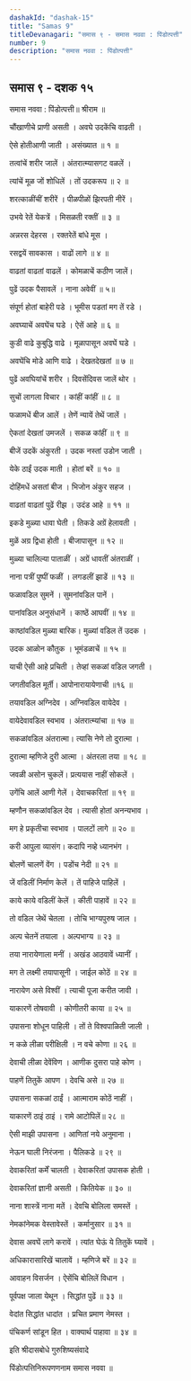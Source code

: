 ```yaml
---
dashakId: "dashak-15"
title: "Samas 9"
titleDevanagari: "समास ९ - समास नववा : पिंडोत्पत्ती"
number: 9
description: "समास नववा : पिंडोत्पत्ती"
---
```


## समास ९ - दशक १५

समास नववा : पिंडोत्पत्ती॥ श्रीराम ॥

चौंखाणीचे प्राणी असती । अवघे उदकेंचि वाढती ।

ऐसे होतीआणी जाती । असंख्यात ॥ १ ॥

तत्वांचें शरीर जालें । अंतरात्म्यासगट वळलें ।

त्यांचें मूळ जों शोधिलें । तों उदकरूप ॥ २ ॥

शरत्काळींचीं शरीरें । पीळपीळों झिरपती नीरें ।

उभये रेतें येकत्रें । मिसळती रक्तीं ॥ ३ ॥

अन्नरस देहरस । रक्तरेतें बांधे मूस ।

रसद्वयें सावकास । वाढों लागे ॥ ४ ॥

वाढतां वाढतां वाढलें । कोमळाचें कठीण जालें।

पुढें उदक पैसावलें । नाना अवेवीं ॥ ५॥

संपूर्ण होतां बाहेरी पडे । भूमीस पडतां मग तें रडे ।

अवघ्याचें अवघेंच घडे । ऐसें आहे ॥ ६ ॥

कुडी वाढे कुबुद्धि वाढे । मूळापासून अवघें घडे ।

अवघेंचि मोडे आणि वाढे । देखतदेखतां ॥ ७ ॥

पुढें अवघियांचें शरीर । दिवसेंदिवस जालें थोर ।

सुचों लागला विचार । कांहीं कांहीं ॥ ८ ॥

फळामधें बीज आलें । तेणें न्यायें तेथें जालें ।

ऐकतां देखतां उमजलें । सकळ कांहीं ॥ ९ ॥

बीजें उदकें अंकुरती । उदक नस्तां उडोन जाती ।

येके ठाईं उदक माती । होतां बरें ॥ १० ॥

दोहिंमधें असतां बीज । भिजोन अंकुर सहज ।

वाढतां वाढतां पुढें रीझ । उदंड आहे ॥ ११ ॥

इकडे मुळ्या धावा घेती । तिकडे अग्रें हेलावती ।

मुळें अग्र द्विधा होती । बीजापासून ॥ १२ ॥

मुळ्या चालिल्या पाताळीं । अग्रें धावतीं अंतराळीं ।

नाना पत्रीं पुष्पीं फळीं । लगडलीं झाडें ॥ १३ ॥

फळावडिल सुमनें । सुमनांवडिल पानें ।

पानांवडिल अनुसंधानें । काष्ठें आघवीं ॥ १४ ॥

काष्ठांवडिल मुळ्या बारिक। मुळ्यां वडिल तें उदक ।

उदक आळोन कौतुक । भूमंडळाचें ॥ १५ ॥

याची ऐसी आहे प्रचिती । तेव्हां सकळां वडिल जगती ।

जगतीवडिल मूर्ती। आपोनारायायेणाची ॥१६ ॥

तयावडिल अग्निदेव । अग्निवडिल वायेदेव ।

वायेदेवावडिल स्वभाव । अंतरात्म्यांचा ॥ १७ ॥

सकळांवडिल अंतरात्मा। त्यासि नेणे तो दुरात्मा ।

दुरात्मा म्हणिजे दुरी आत्मा । अंतरला तया ॥ १८ ॥

जवळी असोन चुकलें। प्रत्ययास नाहीं सोकलें ।

उगेंचि आलें आणी गेलें । देवाचकरितां ॥ १९ ॥

म्हणौन सकळांवडिल देव । त्यासी होतां अनन्यभाव ।

मग हे प्रकृतीचा स्वभाव । पालटों लागे ॥ २० ॥

करी आपुला व्यासंग। कदापि नव्हे ध्यानभंग ।

बोलणें चालणें वेंग । पडोंच नेदी ॥ २१ ॥

जें वडिलीं निर्माण केलें । तें पाहिजे पाहिलें ।

काये काये वडिलीं केलें । कीती पाहावें ॥ २२ ॥

तो वडिल जेथें चेतला । तोचि भाग्यपुरुष जाल ।

अल्प चेतनें तयाला । अल्पभाग्य ॥ २३ ॥

तया नारायेणाला मनीं । अखंड आठवावें ध्यानीं ।

मग ते लक्ष्मी तयापासूनी । जाईल कोठें ॥ २४ ॥

नारायेण असे विश्वीं । त्याची पूजा करीत जावी ।

याकारणें तोषवावी । कोणीतरी काया ॥ २५ ॥

उपासना शोधून पाहिली । तों ते विश्वपाळिती जाली ।

न कळे लीळा परीक्षिली । न वचे कोणा ॥ २६ ॥

देवाची लीळा देवेंविण । आणीक दुसरा पाहे कोण ।

पाहणें तितुकें आपण । देवचि असे ॥ २७ ॥

उपासना सकळां ठाईं । आत्माराम कोठें नाहीं ।

याकारणें ठाइं ठाइं । रामे आटोपिलें॥ २८ ॥

ऐसी माझी उपासना । आणितां नये अनुमाना ।

नेऊन घाली निरंजना । पैलिकडे ॥ २९ ॥

देवाकरितां कर्में चालती । देवाकरितां उपासक होती ।

देवाकरितां ज्ञानी असती । कितियेक ॥ ३० ॥

नाना शास्त्रें नाना मतें । देवचि बोलिला समस्तें ।

नेमकांनेमक वेस्तावेस्तें । कर्मानुसार ॥ ३१ ॥

देवास अवघें लागे करावें । त्यांत घेऊं ये तितुकें घ्यावें ।

अधिकारासारिखें चालावें । म्हणिजे बरें ॥ ३२ ॥

आवाहन विसर्जन । ऐसेंचि बोलिलें विधान ।

पूर्वपक्ष जाला येथून । सिद्धांत पुढें ॥ ३३ ॥

वेदांत सिद्धांत धादांत । प्रचित प्रमाण नेमस्त ।

पंचिकर्ण सांडून हित । वाक्यार्थ पाहावा ॥ ३४ ॥

इति श्रीदासबोधे गुरुशिष्यसंवादे

पिंडोत्पत्तिनिरूपणणनाम समास नववा ॥